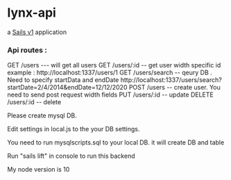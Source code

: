 # lynx-api

a [Sails v1](https://sailsjs.com) application

### Api routes : 

GET /users --- will get all users
GET /users/:id -- get user width specific id example : http://localhost:1337/users/1
GET /users/search -- qeury DB . Need to specify startData and endDate http://localhost:1337/users/search?startDate=2/4/2014&endDate=12/12/2020
POST /users -- create user. You need to send post request width fields
PUT /users/:id -- update
DELETE /users/:id -- delete


Please create mysql DB. 

Edit settings in local.js to the your DB settings.

You need to run mysqlscripts.sql to your local DB. it will create DB and table

Run "sails lift" in console to run this backend

My node version is 10
